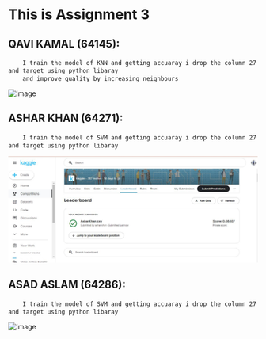 # This is Assignment 3

## QAVI KAMAL (64145):
        I train the model of KNN and getting accuaray i drop the column 27 and target using python libaray 
        and improve quality by increasing neighbours  
![image](https://user-images.githubusercontent.com/99618952/169029567-86d7a188-ae67-4273-82e2-0471a2fda922.png)

## ASHAR KHAN (64271):
        I train the model of SVM and getting accuaray i drop the column 27 and target using python libaray 
![image](https://github.com/qavikamal2323/Ai266-spring22/blob/main/Assignment%203/SVM_KAGGLE_SCORE.JPG?raw=true)

## ASAD ASLAM (64286):
        I train the model of SVM and getting accuaray i drop the column 27 and target using python libaray 
![image](https://user-images.githubusercontent.com/92552475/169075051-2504f6e1-e9cd-4760-863b-411f23b34ab5.png)

